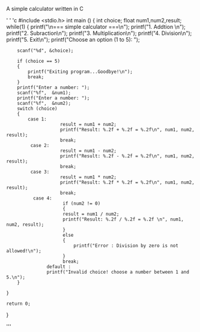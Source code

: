 A simple calculator written in C 


' ' 'c
#include <stdio.h>
int main ()
{
    int choice;
    float num1,num2,result;
    while(1)
    {
        printf("\n=== simple calculator ===\n");
        printf("1.  Addtion \n");
        printf("2.  Subraction\n");
        printf("3.  Multiplication\n");
        printf("4.  Division\n");
        printf("5.  Exit\n");
        printf("Choose an option (1 to 5): ");
        
        scanf("%d", &choice);
        
        if (choice == 5)
        {
            printf("Exiting program...Goodbye!\n");
            break;
        }
        printf("Enter a number: ");
        scanf("%f",  &num1);
        printf("Enter a number: ");
        scanf("%f",  &num2);
        switch (choice)
        {
            case 1:
                        result = num1 + num2;
                        printf("Result: %.2f + %.2f = %.2f\n", num1, num2, result);
                        break;
             case 2:
                        result = num1 - num2;
                        printf("Result: %.2f - %.2f = %.2f\n", num1, num2, result);
                        break;
             case 3:
                        result = num1 * num2;
                        printf("Result: %.2f * %.2f = %.2f\n", num1, num2, result);
                        break;
              case 4:
                         if (num2 != 0)
                         {
                         result = num1 / num2;
                         printf("Result: %.2f / %.2f = %.2f \n", num1, num2, result);
                         }
                         else
                         {
                             printf("Error : Division by zero is not allowed!\n");
                         }
                         break;
                   default :
                   printf("Invalid choice! choose a number between 1 and 5.\n");
        }
        
    }
    
    return 0;
}

'''
